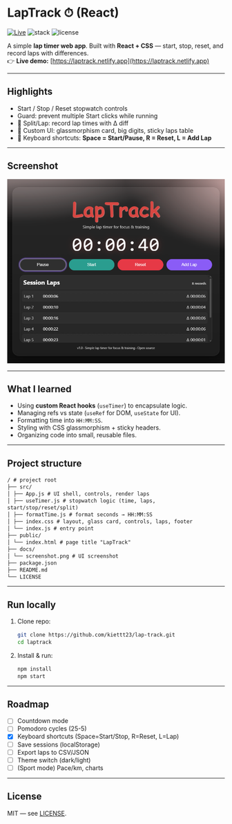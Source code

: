# LapTrack ⏱ (React)

[![Live](https://img.shields.io/badge/Demo-Live-brightgreen)](https://<your-username>.github.io/laptrack)
![stack](https://img.shields.io/badge/Stack-React%20%7C%20CSS-blue)
![license](https://img.shields.io/badge/License-MIT-black)

A simple **lap timer web app**. Built with **React + CSS** — start, stop, reset, and record laps with differences.  
👉 **Live demo:** [https://laptrack.netlify.app](https://laptrack.netlify.app)

---

## Highlights

- Start / Stop / Reset stopwatch controls
- Guard: prevent multiple Start clicks while running
- 🚀 Split/Lap: record lap times with Δ diff
- 🚀 Custom UI: glassmorphism card, big digits, sticky laps table
- 🚀 Keyboard shortcuts: **Space = Start/Pause, R = Reset, L = Add Lap**

---

## Screenshot

![screenshot](public/screenshot.png)

---

## What I learned

- Using **custom React hooks** (`useTimer`) to encapsulate logic.
- Managing refs vs state (`useRef` for DOM, `useState` for UI).
- Formatting time into `HH:MM:SS`.
- Styling with CSS glassmorphism + sticky headers.
- Organizing code into small, reusable files.

---

## Project structure

```
/ # project root
├── src/
│ ├── App.js # UI shell, controls, render laps
│ ├── useTimer.js # stopwatch logic (time, laps, start/stop/reset/split)
│ ├── formatTime.js # format seconds → HH:MM:SS
│ ├── index.css # layout, glass card, controls, laps, footer
│ └── index.js # entry point
├── public/
│ └── index.html # page title "LapTrack"
├── docs/
│ └── screenshot.png # UI screenshot
├── package.json
├── README.md
└── LICENSE
```

---

## Run locally

1. Clone repo:
   ```bash
   git clone https://github.com/kiettt23/lap-track.git
   cd laptrack
   ```
2. Install & run:
   ```bash
   npm install
   npm start
   ```

---

## Roadmap

- [ ] Countdown mode
- [ ] Pomodoro cycles (25-5)
- [x] Keyboard shortcuts (Space=Start/Stop, R=Reset, L=Lap)
- [ ] Save sessions (localStorage)
- [ ] Export laps to CSV/JSON
- [ ] Theme switch (dark/light)
- [ ] (Sport mode) Pace/km, charts

---

## License

MIT — see [LICENSE](./LICENSE).
